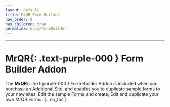```yaml
---
layout: default
title: MrQR Form Builder
nav_order: 8
has_children: true
permalink: docs/FormBuilder
---
```

---
# **MrQR**{: .text-purple-000 } Form Builder Addon
The
 **MrQR**{: .text-purple-000 } Form Builder Addon is included when you purchase an Additional Site. and enables you to duplicate sample forms to your new sites, Edit the sample Forms and create, Edit and duplicate your own MrQR Forms.
{: .no_toc }
